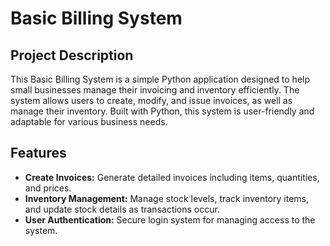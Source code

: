 

# Basic Billing System

## Project Description
This Basic Billing System is a simple Python application designed to help small businesses manage their invoicing and inventory efficiently. The system allows users to create, modify, and issue invoices, as well as manage their inventory. Built with Python, this system is user-friendly and adaptable for various business needs.

## Features
- **Create Invoices:** Generate detailed invoices including items, quantities, and prices.
- **Inventory Management:** Manage stock levels, track inventory items, and update stock details as transactions occur.
- **User Authentication:** Secure login system for managing access to the system.
